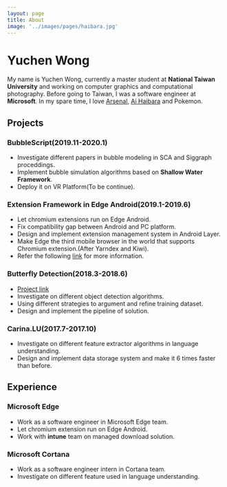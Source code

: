 ```yaml
---
layout: page
title: About
image: '../images/pages/haibara.jpg'
---
```


# Yuchen Wong

My name is Yuchen Wong, currently a master student at **National Taiwan University** and working on computer graphics and computational photography. Before going to Taiwan, I was a software engineer at **Microsoft**. In my spare time, I love [Arsenal](https://www.arsenal.com/), [Ai Haibara](https://www.detectiveconanworld.com/wiki/Ai_Haibara) and Pokemon.  

## Projects

### BubbleScript(2019.11-2020.1)
- Investigate different papers in bubble modeling in SCA and Siggraph proceddings.
- Implement bubble simulation algorithms based on **Shallow Water Framework**.
- Deploy it on VR Platform(To be continue).

### Extension Framework in Edge Android(2019.1-2019.6)
- Let chromium extensions run on Edge Android.
- Fix compatibility gap between Android and PC platform. 
- Design and implement extension management system in Android Layer.
- Make Edge the third mobile browser in the world that supports Chromium extension.(After Yarndex and Kiwi).
- Refer the following [link](https://www.onmsft.com/news/edge-beta-users-on-android-can-start-saving-money-with-honey-gold-extension-today) for more information.

### Butterfly Detection(2018.3-2018.6)
- [Project link](https://github.com/Aaron19960821/ButterflyDetection)
- Investigate on different object detection algorithms.
- Using different strategies to argument and refine training dataset.  
- Design and implement the pipeline of solution.

### Carina.LU(2017.7-2017.10)
- Investigate on different feature extractor algorithms in language understanding.
- Design and implement data storage system and make it 6 times faster than before.

## Experience

### Microsoft Edge
- Work as a software engineer in Microsoft Edge team.
- Let chromium extension run on Edge Android.
- Work with **intune** team on managed download solution.  

### Microsoft Cortana
- Work as a software engineer intern in Cortana team.
- Investigate on different feature used in language understanding.  
